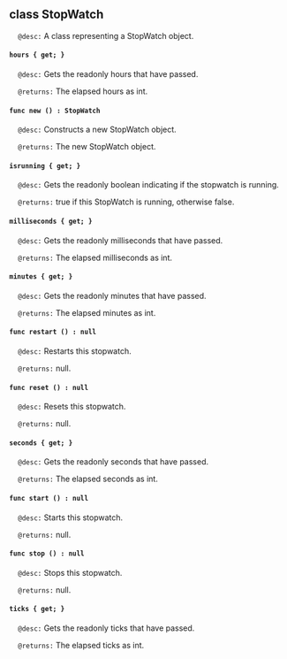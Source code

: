 ## class StopWatch

&nbsp;&nbsp;&nbsp;&nbsp;```@desc:``` A class representing a StopWatch object.

#### ```hours { get; }```

&nbsp;&nbsp;&nbsp;&nbsp;```@desc:``` Gets the readonly hours that have passed.

&nbsp;&nbsp;&nbsp;&nbsp;```@returns:``` The elapsed hours as int.

#### ```func new () : StopWatch```

&nbsp;&nbsp;&nbsp;&nbsp;```@desc:``` Constructs a new StopWatch object.

&nbsp;&nbsp;&nbsp;&nbsp;```@returns:``` The new StopWatch object.

#### ```isrunning { get; }```

&nbsp;&nbsp;&nbsp;&nbsp;```@desc:``` Gets the readonly boolean indicating if the stopwatch is running.

&nbsp;&nbsp;&nbsp;&nbsp;```@returns:``` true if this StopWatch is running, otherwise false.

#### ```milliseconds { get; }```

&nbsp;&nbsp;&nbsp;&nbsp;```@desc:``` Gets the readonly milliseconds that have passed.

&nbsp;&nbsp;&nbsp;&nbsp;```@returns:``` The elapsed milliseconds as int.

#### ```minutes { get; }```

&nbsp;&nbsp;&nbsp;&nbsp;```@desc:``` Gets the readonly minutes that have passed.

&nbsp;&nbsp;&nbsp;&nbsp;```@returns:``` The elapsed minutes as int.

#### ```func restart () : null```

&nbsp;&nbsp;&nbsp;&nbsp;```@desc:``` Restarts this stopwatch.

&nbsp;&nbsp;&nbsp;&nbsp;```@returns:``` null.

#### ```func reset () : null```

&nbsp;&nbsp;&nbsp;&nbsp;```@desc:``` Resets this stopwatch.

&nbsp;&nbsp;&nbsp;&nbsp;```@returns:``` null.

#### ```seconds { get; }```

&nbsp;&nbsp;&nbsp;&nbsp;```@desc:``` Gets the readonly seconds that have passed.

&nbsp;&nbsp;&nbsp;&nbsp;```@returns:``` The elapsed seconds as int.

#### ```func start () : null```

&nbsp;&nbsp;&nbsp;&nbsp;```@desc:``` Starts this stopwatch.

&nbsp;&nbsp;&nbsp;&nbsp;```@returns:``` null.

#### ```func stop () : null```

&nbsp;&nbsp;&nbsp;&nbsp;```@desc:``` Stops this stopwatch.

&nbsp;&nbsp;&nbsp;&nbsp;```@returns:``` null.

#### ```ticks { get; }```

&nbsp;&nbsp;&nbsp;&nbsp;```@desc:``` Gets the readonly ticks that have passed.

&nbsp;&nbsp;&nbsp;&nbsp;```@returns:``` The elapsed ticks as int.

